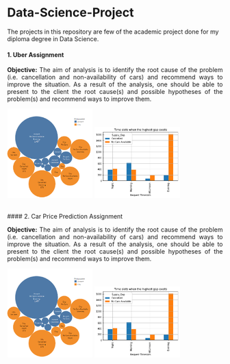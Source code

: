 # Data-Science-Project
The projects in this repository are few of the academic project done for my diploma degree in Data Science. <br>
#### 1. Uber Assignment <br>
<p align="justify"> <b>Objective:</b> The aim of analysis is to identify the root cause of the problem (i.e. cancellation and non-availability of cars) and recommend ways to improve the situation. As a result of the analysis, one should be able to present to the client the root cause(s) and possible hypotheses of the problem(s) and recommend ways to improve them. </p>
<p float="left">
    <img src="Image/UberPickupPoint.png" width="200">
    <img src="Image/UberSuppyGapTimeslot.png" width="200">
</p>
<br>
#### 2. Car Price Prediction Assignment <br>
<p align="justify"> <b>Objective:</b> The aim of analysis is to identify the root cause of the problem (i.e. cancellation and non-availability of cars) and recommend ways to improve the situation. As a result of the analysis, one should be able to present to the client the root cause(s) and possible hypotheses of the problem(s) and recommend ways to improve them. </p>
<p float="left">
    <img src="Image/UberPickupPoint.png" width="200">
    <img src="Image/UberSuppyGapTimeslot.png" width="200">
</p>
